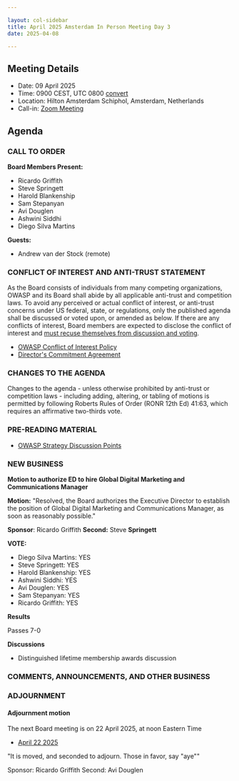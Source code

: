 ```yaml
---

layout: col-sidebar
title: April 2025 Amsterdam In Person Meeting Day 3
date: 2025-04-08

---
```


## Meeting Details

- Date: 09 April 2025
- Time: 0900 CEST, UTC 0800 [convert](https://www.timeanddate.com/worldclock/meetingdetails.html?year=2025&month=4&day=9&hour=7&min=0&sec=0&p1=179&p2=136&p3=676&p4=137&p5=16)
- Location: Hilton Amsterdam Schiphol, Amsterdam, Netherlands
- Call-in: [Zoom Meeting](https://us06web.zoom.us/j/85856448225?pwd=8yfyLksGWTnnkWbQQZzPBBzrLKqv2z.1)

## Agenda

### CALL TO ORDER

**Board Members Present:**
- Ricardo Griffith
- Steve Springett
- Harold Blankenship
- Sam Stepanyan
- Avi Douglen 
- Ashwini Siddhi 
- Diego Silva Martins


**Guests:**
- Andrew van der Stock (remote)

### CONFLICT OF INTEREST AND ANTI-TRUST STATEMENT

As the Board consists of individuals from many competing organizations, OWASP and its Board shall abide by all applicable anti-trust and competition laws. To avoid any perceived or actual conflict of interest, or anti-trust concerns under US federal, state, or regulations, only the published agenda shall be discussed or voted upon, or amended as below. If there are any conflicts of interest, Board members are expected to disclose the conflict of interest and [must recuse themselves from discussion and voting](https://owasp.org/www-policy/legal/bylaws#section-702-disclosure-required).

- [OWASP Conflict of Interest Policy](https://owasp.org/www-policy/operational/conflict-of-interest)
- [Director's Commitment Agreement](https://owasp.org/www-policy/legal/directors-committment-agreement)

### CHANGES TO THE AGENDA

Changes to the agenda - unless otherwise prohibited by anti-trust or competition laws - including adding, altering, or tabling of motions is permitted by following Roberts Rules of Order (RONR 12th Ed) 41:63, which requires an affirmative two-thirds vote.

### PRE-READING MATERIAL

- [OWASP Strategy Discussion Points](https://docs.google.com/document/d/1xhG2DflC2HnebrxUnIo5IPsL7tnJc6xR7o2Cv5YBZxc/edit?tab=t.0#heading=h.6nbj1nv19cks)


### NEW BUSINESS

**Motion to authorize ED to hire Global Digital Marketing and Communications Manager**

**Motion:** "Resolved, the Board authorizes the Executive Director to establish the position of Global Digital Marketing and Communications Manager, as soon as reasonably possible."

**Sponsor**: Ricardo Griffith **Second:**  Steve **Springett**

**VOTE:** 

- Diego Silva Martins: YES
- Steve Springett: YES
- Harold Blankenship: YES
- Ashwini Siddhi: YES
- Avi Douglen: YES
- Sam Stepanyan: YES
- Ricardo Griffith: YES

**Results**

Passes 7-0

**Discussions**

* Distinguished lifetime membership awards discussion 

### COMMENTS, ANNOUNCEMENTS, AND OTHER BUSINESS

### ADJOURNMENT

#### Adjournment motion

The next Board meeting is on 22 April 2025, at noon Eastern Time

- [April 22 2025](https://owasp.org/meetings-historical/202504.html)

"It is moved, and seconded to adjourn. Those in favor, say "aye""

Sponsor: Ricardo Griffith
Second: Avi Douglen
